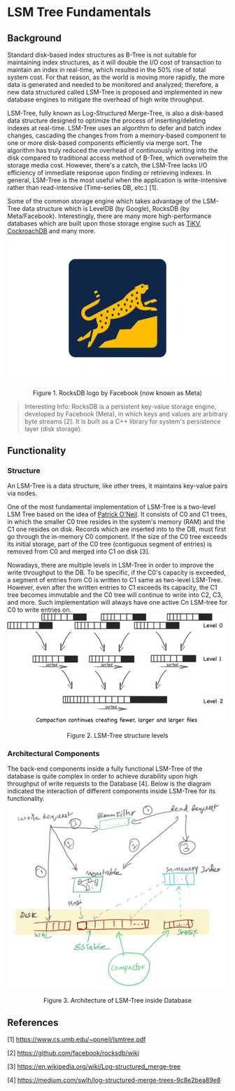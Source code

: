 # LSM Tree Fundamentals
## Background
Standard disk-based index structures as B-Tree is not suitable for maintaining index structures, as it will double the I/O cost of transaction to maintain an index in real-time, which resulted in the 50% rise of total system cost. For that reason, as the world is moving more rapidly, the more data is generated and needed to be monitored and analyzed; therefore, a new data structured called LSM-Tree is proposed and implemented in new database engines to mitigate the overhead of high write throughput.

LSM-Tree, fully known as Log-Structured Merge-Tree, is also a disk-based data structure designed to optimize the process of inserting/deleting indexes at real-time. LSM-Tree uses an algorithm to defer and batch index changes, cascading the changes from from a memory-based component to one or more disk-based components efficiently via merge sort. The algorithm has truly reduced the overhead of continuously writing into the disk compared to traditional access method of B-Tree, which overwhelm the storage media cost. However, there's a catch, the LSM-Tree lacks I/O efficiency of immediate response upon finding or retrieving indexes. In general, LSM-Tree is the most useful when the application is write-intensive rather than read-intensive (Time-series DB, etc.) [1].

Some of the common storage engine which takes advantage of the LSM-Tree data structure which is LevelDB (by Google), RocksDB (by Meta/Facebook). Interestingly, there are many more high-performance databases which are built upon those storage engine such as [TiKV](https://github.com/tikv/tikv), [CockroachDB](https://github.com/cockroachdb/cockroach) and many more.
![RocksDB](Attachments/Pasted%20image%2020220922170659.png)
<center>Figure 1. RocksDB logo by Facebook (now known as Meta)</center>

> Interesting Info: RocksDB is a persistent key-value storage engine, developed by Facebook (Meta), in which keys and values are arbitrary byte streams [2]. It is built as a C++ library for system's persistence layer (disk storage).
## Functionality
### Structure
An LSM-Tree is a data structure, like other trees, it maintains key-value pairs via nodes. 

One of the most fundamental implementation of LSM-Tree is a two-level LSM Tree based on the idea of [Patrick O'Neil](https://en.wikipedia.org/wiki/Patrick_O%27Neil). It consists of C0 and C1 trees, in which the smaller C0 tree resides in the system's memory (RAM) and the C1 one resides on disk. Records which are inserted into to the DB, must first go through the in-memory C0 component. If the size of the C0 tree exceeds its initial storage, part of the C0 tree (contiguous segment of entries) is removed from C0 and merged into C1 on disk [3].

Nowadays, there are multiple levels in LSM-Tree in order to improve the write throughput to the DB. To be specific, if the C0's capacity is exceeded, a segment of entries from C0 is written to C1 same as two-level LSM-Tree. However, even after the written entries to C1 exceeds its capacity, the C1 tree becomes immutable and the C0 tree will continue to write into C2, C3, and more. Such implementation will always have one active Cn LSM-tree for C0 to write entries on.
![LSM-Tree's Structure](Attachments/Pasted%20image%2020220922170936.png)
<center>Figure 2. LSM-Tree structure levels</center>

### Architectural Components
The back-end components inside a fully functional LSM-Tree of the database is quite complex in order to achieve durability upon high throughput of write requests to the Database [4]. Below is the diagram indicated the interaction of different components inside LSM-Tree for its functionality.
![LSM-Tree's Architecture](Attachments/Pasted%20image%2020220922170833.png)
<center>Figure 3. Architecture of LSM-Tree inside Database</center>

## References
[1] https://www.cs.umb.edu/~poneil/lsmtree.pdf

[2] https://github.com/facebook/rocksdb/wiki

[3] https://en.wikipedia.org/wiki/Log-structured_merge-tree

[4] https://medium.com/swlh/log-structured-merge-trees-9c8e2bea89e8

